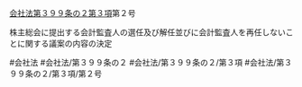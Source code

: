 [会社法第３９９条の２第３項](会社法＿＿＿＿第３９９条の２第３項)第２号

株主総会に提出する会計監査人の選任及び解任並びに会計監査人を再任しないことに関する議案の内容の決定


#会社法
#会社法/第３９９条の２
#会社法/第３９９条の２/第３項
#会社法/第３９９条の２/第３項/第２号
